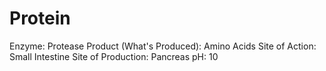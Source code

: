 # Protein

Enzyme: Protease
Product (What's Produced): Amino Acids
Site of Action: Small Intestine
Site of Production: Pancreas
pH: 10